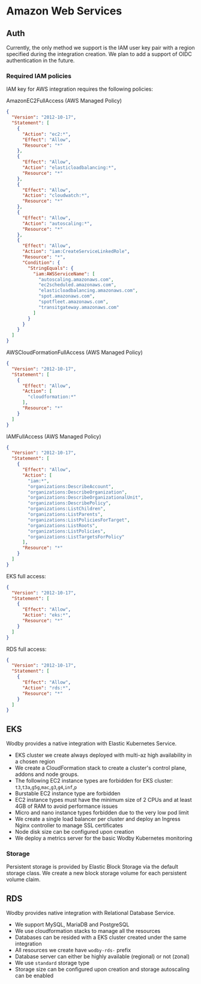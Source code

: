 # Amazon Web Services

## Auth

Currently, the only method we support is the IAM user key pair with a region specified during the integration creation. We plan to add a support of OIDC authentication in the future.

### Required IAM policies

IAM key for AWS integration requires the following policies:

AmazonEC2FullAccess (AWS Managed Policy)

```json
{
  "Version": "2012-10-17",
  "Statement": [
    {
      "Action": "ec2:*",
      "Effect": "Allow",
      "Resource": "*"
    },
    {
      "Effect": "Allow",
      "Action": "elasticloadbalancing:*",
      "Resource": "*"
    },
    {
      "Effect": "Allow",
      "Action": "cloudwatch:*",
      "Resource": "*"
    },
    {
      "Effect": "Allow",
      "Action": "autoscaling:*",
      "Resource": "*"
    },
    {
      "Effect": "Allow",
      "Action": "iam:CreateServiceLinkedRole",
      "Resource": "*",
      "Condition": {
        "StringEquals": {
          "iam:AWSServiceName": [
            "autoscaling.amazonaws.com",
            "ec2scheduled.amazonaws.com",
            "elasticloadbalancing.amazonaws.com",
            "spot.amazonaws.com",
            "spotfleet.amazonaws.com",
            "transitgateway.amazonaws.com"
          ]
        }
      }
    }
  ]
}
```

AWSCloudFormationFullAccess (AWS Managed Policy)

```json
{
  "Version": "2012-10-17",
  "Statement": [
    {
      "Effect": "Allow",
      "Action": [
        "cloudformation:*"
      ],
      "Resource": "*"
    }
  ]
}
```

IAMFullAccess (AWS Managed Policy)

```json
{
  "Version": "2012-10-17",
  "Statement": [
    {
      "Effect": "Allow",
      "Action": [
        "iam:*",
        "organizations:DescribeAccount",
        "organizations:DescribeOrganization",
        "organizations:DescribeOrganizationalUnit",
        "organizations:DescribePolicy",
        "organizations:ListChildren",
        "organizations:ListParents",
        "organizations:ListPoliciesForTarget",
        "organizations:ListRoots",
        "organizations:ListPolicies",
        "organizations:ListTargetsForPolicy"
      ],
      "Resource": "*"
    }
  ]
}
```

EKS full access:

```json
{
  "Version": "2012-10-17",
  "Statement": [
    {
      "Effect": "Allow",
      "Action": "eks:*",
      "Resource": "*"
    }
  ]
}
```

RDS full access:

```json
{
  "Version": "2012-10-17",
  "Statement": [
    {
      "Effect": "Allow",
      "Action": "rds:*",
      "Resource": "*"
    }
  ]
}
```

## EKS

Wodby provides a native integration with Elastic Kubernetes Service. 

- EKS cluster we create always deployed with multi-az high availability in a chosen region
- We create a CloudFormation stack to create a cluster's control plane, addons and node groups.
- The following EC2 instance types are forbidden for EKS cluster: `t3`,`t3a`,`g5g`,`mac`,`g3`,`g4`,`inf`,`p`
- Burstable EC2 instance type are forbidden
- EC2 instance types must have the minimum size of 2 CPUs and at least 4GB of RAM to avoid performance issues
- Micro and nano instance types forbidden due to the very low pod limit
- We create a single load balancer per cluster and deploy an Ingress Nginx controller to manage SSL certificates
- Node disk size can be configured upon creation
- We deploy a metrics server for the basic Wodby Kubernetes monitoring

### Storage

Persistent storage is provided by Elastic Block Storage via the default storage class. We create a new block storage volume for each persistent volume claim.

## RDS

Wodby provides native integration with Relational Database Service.

- We support MySQL, MariaDB and PostgreSQL
- We use cloudformation stacks to manage all the resources
- Databases can be resided with a EKS cluster created under the same integration
- All resources we create have `wodby-rds-` prefix
- Database server can either be highly available (regional) or not (zonal)
- We use `standard` storage type
- Storage size can be configured upon creation and storage autoscaling can be enabled
